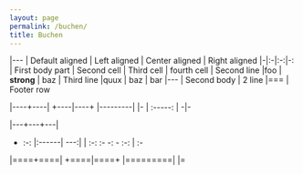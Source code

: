 ```yaml
---
layout: page
permalink: /buchen/
title: Buchen
---
```


|---
| Default aligned | Left aligned | Center aligned | Right aligned
|-|:-|:-:|-:
| First body part | Second cell | Third cell | fourth cell
| Second line |foo | **strong** | baz
| Third line |quux | baz | bar
|---
| Second body
| 2 line
|===
| Footer row


|----+----|
+----|----+
|---------|
|-
| :-----: |
-|-


|---+---+---|
+ :-: |:------| ---:|
| :-: :- -: -
:-: | :-



|====+====|
+====|====+
|=========|
|=
